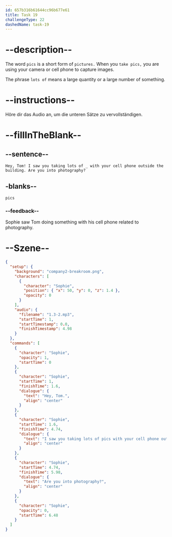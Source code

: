 ```yaml
---
id: 657b316b61644cc96b677e61
title: Task 19
challengeType: 22
dashedName: task-19
---
```


<!-- (audio) Sophie: Hey, Tom! I saw you taking lots of pics with your cell phone outside the building. Are you into photography? -->

# --description--

The word `pics` is a short form of `pictures.` When you `take pics,` you are using your camera or cell phone to capture images.

The phrase `lots of` means a large quantity or a large number of something.

# --instructions--

Höre dir das Audio an, um die unteren Sätze zu vervollständigen.

# --fillInTheBlank--

## --sentence--

`Hey, Tom! I saw you taking lots of _ with your cell phone outside the building. Are you into photography?`

## -blanks--

`pics`

### --feedback--

Sophie saw Tom doing something with his cell phone related to photography.

# --Szene--

```json
{
  "setup": {
    "background": "company2-breakroom.png",
    "characters": [
      {
        "character": "Sophie",
        "position": { "x": 50, "y": 0, "z": 1.4 },
        "opacity": 0
      }
    ],
    "audio": {
      "filename": "1.3-2.mp3",
      "startTime": 1,
      "startTimestamp": 0.0,
      "finishTimestamp": 4.98
    }
  },
  "commands": [
    {
      "character": "Sophie",
      "opacity": 1,
      "startTime": 0
    },
    {
      "character": "Sophie",
      "startTime": 1,
      "finishTime": 1.6,
      "dialogue": {
        "text": "Hey, Tom.",
        "align": "center"
      }
    },
    {
      "character": "Sophie",
      "startTime": 1.6,
      "finishTime": 4.74,
      "dialogue": {
        "text": "I saw you taking lots of pics with your cell phone outside the building.",
        "align": "center"
      }
    },
    {
      "character": "Sophie",
      "startTime": 4.74,
      "finishTime": 5.98,
      "dialogue": {
        "text": "Are you into photography?",
        "align": "center"
      }
    },
    {
      "character": "Sophie",
      "opacity": 0,
      "startTime": 6.48
    }
  ]
}
```
